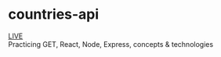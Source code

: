# countries-api
[LIVE](https://countries-api-w.herokuapp.com/) <br/>
 Practicing GET, React, Node, Express, concepts & technologies

